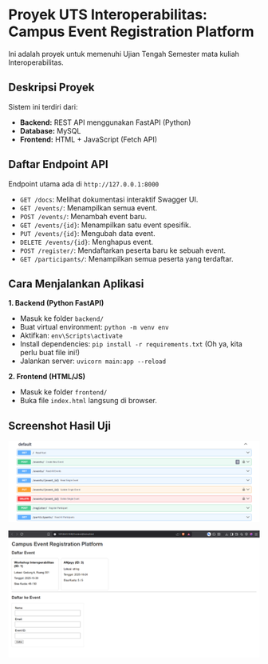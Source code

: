 # Proyek UTS Interoperabilitas: Campus Event Registration Platform

Ini adalah proyek untuk memenuhi Ujian Tengah Semester mata kuliah Interoperabilitas.

## Deskripsi Proyek

Sistem ini terdiri dari:

- **Backend:** REST API menggunakan FastAPI (Python)
- **Database:** MySQL
- **Frontend:** HTML + JavaScript (Fetch API)

## Daftar Endpoint API

Endpoint utama ada di `http://127.0.0.1:8000`

- `GET /docs`: Melihat dokumentasi interaktif Swagger UI.
- `GET /events/`: Menampilkan semua event.
- `POST /events/`: Menambah event baru.
- `GET /events/{id}`: Menampilkan satu event spesifik.
- `PUT /events/{id}`: Mengubah data event.
- `DELETE /events/{id}`: Menghapus event.
- `POST /register/`: Mendaftarkan peserta baru ke sebuah event.
- `GET /participants/`: Menampilkan semua peserta yang terdaftar.

## Cara Menjalankan Aplikasi

**1. Backend (Python FastAPI)**

- Masuk ke folder `backend/`
- Buat virtual environment: `python -m venv env`
- Aktifkan: `env\Scripts\activate`
- Install dependencies: `pip install -r requirements.txt` (Oh ya, kita perlu buat file ini!)
- Jalankan server: `uvicorn main:app --reload`

**2. Frontend (HTML/JS)**

- Masuk ke folder `frontend/`
- Buka file `index.html` langsung di browser.

## Screenshot Hasil Uji

![alt text](image.png)

![alt text](image-1.png)
